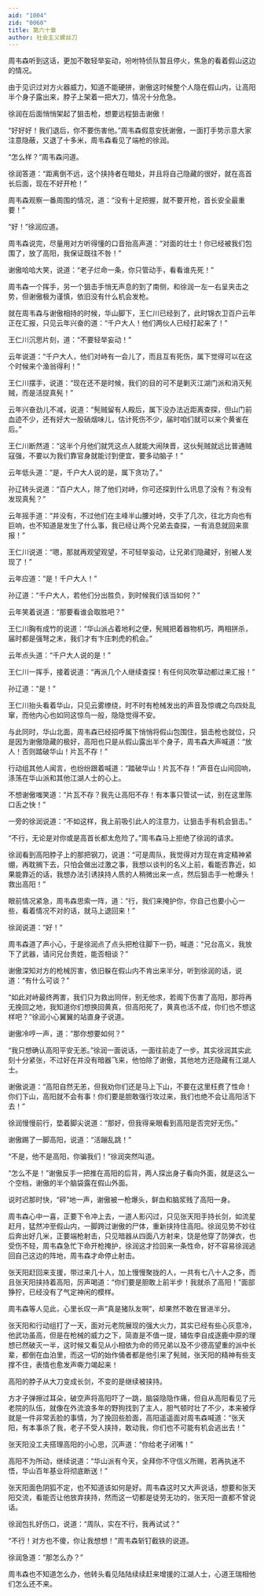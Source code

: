 ```yaml
---
aid: "1004"
zid: "0060"
title: 第六十章
author: 社会主义螺丝刀
---
```


周韦森听到这话，更加不敢轻举妄动，吩咐特侦队暂且停火，焦急的看着假山这边的情况。

由于见识过对方火器威力，知道不能硬拼，谢傲这时候整个人隐在假山内，让高阳半个身子露出来，脖子上架着一把大刀，情况十分危急。

徐润在后面悄悄架起了狙击枪，想要远程狙击谢傲！

“好好好！我们退后，你不要伤害他。”周韦森假意安抚谢傲，一面打手势示意大家注意隐蔽，又退了十多米，周韦森看见了端枪的徐润。

“怎么样？”周韦森问道。

徐润答道：“距离倒不远，这个挟持者在暗处，并且将自己隐藏的很好，就在高首长后面，现在不好开枪！”

周韦森观察一番周围的情况，道：“没有十足把握，就不要开枪，首长安全最重要！”

“好！”徐润应道。

周韦森说完，尽量用对方听得懂的口音抬高声道：“对面的壮士！你已经被我们包围了，放了高阳，我保证既往不咎！”

谢傲哈哈大笑，说道：“老子烂命一条，你只管动手，看看谁先死！”

周韦森一个挥手，另一个狙击手悄无声息的到了南侧，和徐润一左一右呈夹击之势，但谢傲极为谨慎，依旧没有什么机会发枪。

就在周韦森与谢傲相持的时候，华山脚下，王仁川已经到了，此时锦衣卫百户云年正在汇报，只见云年兴奋的道：“千户大人！他们两伙人已经打起来了！”

王仁川沉思片刻，道：“不要轻举妄动！”

云年说道：“千户大人，他们对峙有一会儿了，而且互有死伤，属下觉得可以在这个时候来个渔翁得利！”

王仁川摆手，说道：“现在还不是时候，我们的目的可不是剿灭江湖门派和消灭髡贼，而是活捉真髡！”

云年兴奋劲儿不减，说道：“髡贼留有人殿后，属下没办法近距离查探，但山门前血迹不少，还有好大一股硝烟味儿，估计死伤不少，届时咱们就可以来个黄雀在后。”

王仁川断然道：“这半个月他们就凭这点人就能大闹陕晋，这伙髡贼就远比普通贼寇强，不要以为我们靠官身就能讨到便宜，要多动脑子！”

云年低头道：“是，千户大人说的是，属下贪功了。”

孙辽转头说道：“百户大人，除了他们对峙，你可还探到什么讯息了没有？有没有发现真髡？”

云年摇手道：“并没有，不过他们在主峰半山腰对峙，交手了几次，往北方向也有巨响，也不知道是发生了什么事，我已经让两个兄弟去查探，一有消息就回来禀报！”

王仁川说道：“嗯，那就再观望观望，不可轻举妄动，让兄弟们隐藏好，别被人发现了！”

云年应道：“是！千户大人！”

孙辽道：“千户大人，若他们分出胜负，到时候我们该当如何？”

云年笑着说道：“那要看谁会取胜吧？”

王仁川胸有成竹的说道：“华山派占着地利之便，髡贼把着器物机巧，两相拼杀，届时都是强弩之末，我们才有卞庄刺虎的机会。”

云年点头道：“千户大人说的是！”

王仁川一挥手，接着说道：“再派几个人继续查探！有任何风吹草动都过来汇报！”

孙辽道：“是！”

王仁川抬头看着华山，只见云雾缭绕，时不时有枪械发出的声音及惊魂之鸟四处乱窜，而他内心也如同这惊鸟一般，隐隐觉得不安。

与此同时，华山北面，周韦森已经招呼属下悄悄将假山包围住，狙击枪也就位，只是因为谢傲隐藏的极好，高阳也只是从假山露出半个身子，周韦森大声喊道：“放人！否则踏破华山！片瓦不存！”

行动组其他人闻言，也纷纷跟着喊道：“踏破华山！片瓦不存！”声音在山间回响，涤荡在华山派和其他江湖人士的心上。

不想谢傲嗤笑道：“片瓦不存？我先让高阳不存！有本事只管试一试，别在这里陈口舌之快！”

一旁的徐润说道：“不如这样，我上前吸引此人的注意力，让狙击手有机会狙击。”

“不行，无论是对你或是高首长都太危险了。”周韦森马上拒绝了徐润的请求。

徐润看到高阳脖子上的那把钢刀，说道：“可是周队，我觉得对方现在肯定精神紧绷，再耽搁下去，只怕会做出过激之事，我想以谈判的名义上前，看能否靠近，如果能靠近的话，我想办法引诱挟持人质的人稍微出来一点，然后狙击手一枪爆头！救出高阳！”

眼前情况紧急，周韦森思索一阵，道：“行，我们来掩护你，你自己也要小心一些，看着情况不对的话，就马上退回来！”

徐润说道：“好！”

周韦森道了声小心，于是徐润点了点头把枪往脚下一扔，喊道：“兄台高义，我放下了武器，请问兄台贵姓，能否相谈？”

谢傲深知对方的枪械厉害，依旧躲在假山内不肯出来半分，听到徐润的话，说道：“有什么可谈？”

“如此对峙最终两害，我们只为救出同伴，别无他求，若阁下伤害了高阳，那将再无挽回之地，我知道你们想换回黄真，但高阳死了，黄真也活不成，你们也不想这样吧？”徐润小心翼翼的站直身子说道。

谢傲冷哼一声，道：“那你想要如何？”

“我只想确认高阳平安无恙。”徐润一面说话，一面往前走了一步。其实徐润其实此刻十分紧张，不过好在并没有暗器飞来，他怕除了谢傲，其他地方还隐藏有江湖人士。

谢傲说道：“高阳自然无恙，但我劝你们还是马上下山，不要在这里枉费了性命！你们下山，高阳就不会有事！你们要是胆敢强行攻过来，我们也绝不会让高阳活下去！”

徐润慢慢前行，垫着脚尖说道：“那好，但我得亲眼看到高阳是否完好无伤。”

谢傲踢了一脚高阳，说道：“活蹦乱跳！”

“不是，他不是高阳，你骗我们！”徐润突然叫道。

“怎么不是！”谢傲反手一把推在高阳的后背，两人探出身子看向外面，就是这么一个空档，谢傲的半个脑袋露在假山外面。

说时迟那时快，“砰”地一声，谢傲被一枪爆头，鲜血和脑浆贱了高阳一身。

周韦森心中一喜，正要下令冲上去，一道人影闪过，只见张天阳手持长剑，如流星赶月，猛然冲至假山内，一脚跨过谢傲的尸体，重新挟持住高阳。徐润见势不妙往后奔出好几米，正要端枪射击，只见暗器从四面八方射来，饶是他穿了防弹衣，也受伤不轻，周韦森急忙下命开枪掩护，徐润这才捡回来一条性命，好不容易徐润逃回自己这边的阵地，周韦森才命停止射击。

张天阳赶回来支援，带过来几十人，加上慢慢聚拢的人，一共有七八十人之多，而且张天阳挟持着高阳，厉声喝道：“你们要是胆敢上前半步！我就杀了高阳！”面部狰狞，已经没有了气定神闲的模样。

周韦森等人见此，心里长叹一声“真是猪队友啊”，却果然不敢在冒进半分。

张天阳和行动组打了一天，面对元老院展现的强大火力，其实已经有些心灰意冷，他武功虽高，但是在枪械的威力之下，简直是不值一提，辅佐李自成逐鹿中原的理想已然破灭一半，这时候又看见从小相依为命的师兄弟以及不少德高望重的派中长辈，都倒在血泊里，而这一切的始作俑者都是他引来了髡贼，张天阳的精神有些支撑不住，表情也愈发声嘶力竭起来！

高阳的脖子从大刀变成长剑，不变的是继续被挟持。

方才子弹擦过耳朵，破空声将高阳吓了一跳，脑袋隐隐作痛，但自从高阳看见了元老院的队伍，就像在外流浪多年的野狗找到了主人，胆气顿时壮了不少，本来被俘就是一件非常丢脸的事情，为了挽回些脸面，高阳遥遥面对周韦森喊道：“张天阳，有本事杀了我，老子不受人挟持，敢动我，你们也不可能有机会逃出去！”

张天阳没工夫搭理高阳的小心思，沉声道：“你给老子闭嘴！”

高阳不为所动，继续说道：“华山派有今天，全拜你不守信义所赐，若再执迷不悟，华山百年基业将彻底断送！”

张天阳面色阴狐不定，也不知道该如何是好。周韦森这时又大声说话，想要和张天阳交流，看能否让他放弃挟持，然而这一切都是徒劳无功的，张天阳一直都不曾说话。

徐润包扎好伤口，说道：“周队，实在不行，我再试试？”

“不行！对方也不傻，你让我想想！”周韦森斩钉截铁的说道。

徐润急道：“那怎么办？”

周韦森也不知道怎么办，他转头看见陆陆续续赶来增援的江湖人士，心道王瑞相他们怎么还不来。
